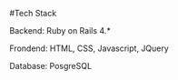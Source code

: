 #Tech Stack

Backend: Ruby on Rails 4.*

Frondend: HTML, CSS, Javascript, JQuery

Database: PosgreSQL